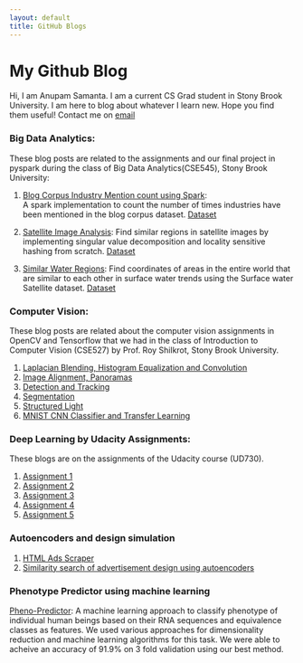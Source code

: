 ```yaml
---
layout: default
title: GitHub Blogs
---
```

# My Github Blog
Hi, I am Anupam Samanta. I am a current CS Grad student in Stony Brook University. I am here to blog about whatever I learn new. Hope you find them useful! Contact me on [email](mailto:samanta.anupam.19@gmail.com)

### Big Data Analytics:  
These blog posts are related to the assignments and our final project in pyspark during the class of Big Data Analytics(CSE545), Stony Brook University:  

1. [Blog Corpus Industry Mention count using Spark]():  
A spark implementation to count the number of times industries have been mentioned in the blog corpus dataset. [Dataset](http://u.cs.biu.ac.il/~koppel/BlogCorpus.htm)

2. [Satellite Image Analysis]():
Find similar regions in satellite images by implementing singular value decomposition and locality sensitive hashing from scratch. [Dataset](https://lta.cr.usgs.gov/high_res_ortho)

3. [Similar Water Regions](): Find coordinates of areas in the entire world that are similar to each other in surface water trends using the Surface water Satellite dataset. [Dataset](https://global-surface-water.appspot.com/download)
  
### Computer Vision:
These blog posts are related about the computer vision assignments in OpenCV and Tensorflow that we had in the class of Introduction to Computer Vision (CSE527) by Prof. Roy Shilkrot, Stony Brook University.  

1. [Laplacian Blending, Histogram Equalization and Convolution]()
2. [Image Alignment, Panoramas]()
3. [Detection and Tracking]()
4. [Segmentation]()
5. [Structured Light]()
6. [MNIST CNN Classifier and Transfer Learning]()

### Deep Learning by Udacity Assignments:
These blogs are on the assignments of the Udacity course (UD730).

1. [Assignment 1]()
2. [Assignment 2]()
3. [Assignment 3]()
4. [Assignment 4]()
5. [Assignment 5]()

### Autoencoders and design simulation
1. [HTML Ads Scraper]()
2. [Similarity search of advertisement design using autoencoders]()

### Phenotype Predictor using machine learning
[Pheno-Predictor](): A machine learning approach to classify phenotype of individual human beings based on their RNA sequences and equivalence classes as features. We used various approaches for dimensionality reduction and machine learning algorithms for this task. We were able to acheive an accuracy of 91.9% on 3 fold validation using our best method.
